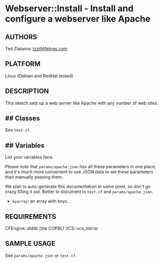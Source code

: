 # Webserver::Install - Install and configure a webserver like Apache

## AUTHORS
Ted Zlatanov <tzz@lifelogs.com>

## PLATFORM

Linux (Debian and RedHat tested)

## DESCRIPTION

This sketch sets up a web server like Apache with any number of web sites.

## ## Classes

See `test.cf`.

## ## Variables

List your variables here.

Please note that `params/apache.json` has all these parameters in one
place, and it's much more convenient to use JSON data to set these
parameters than manually passing them.

We plan to auto-generate this documentation at some point, so don't go
crazy filling it out.  Better to document in `test.cf` and
`params/apache.json`.

* `myarray`: an array with keys...

## REQUIREMENTS

CFEngine::stdlib (the COPBL)
VCS::vcs_mirror

## SAMPLE USAGE

See `params/apache.json` or `test.cf`.

